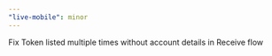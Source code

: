```yaml
---
"live-mobile": minor
---
```


Fix Token listed multiple times without account details in Receive flow
